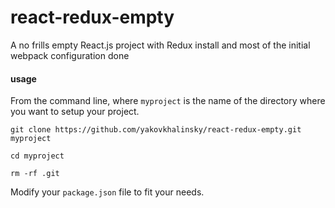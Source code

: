 # react-redux-empty

A no frills empty React.js project with Redux install and most of the initial webpack configuration done


#### usage

From the command line, where `myproject` is the name of the directory where you want to setup your project.

```
git clone https://github.com/yakovkhalinsky/react-redux-empty.git myproject

cd myproject

rm -rf .git
```

Modify your `package.json` file to fit your needs.
